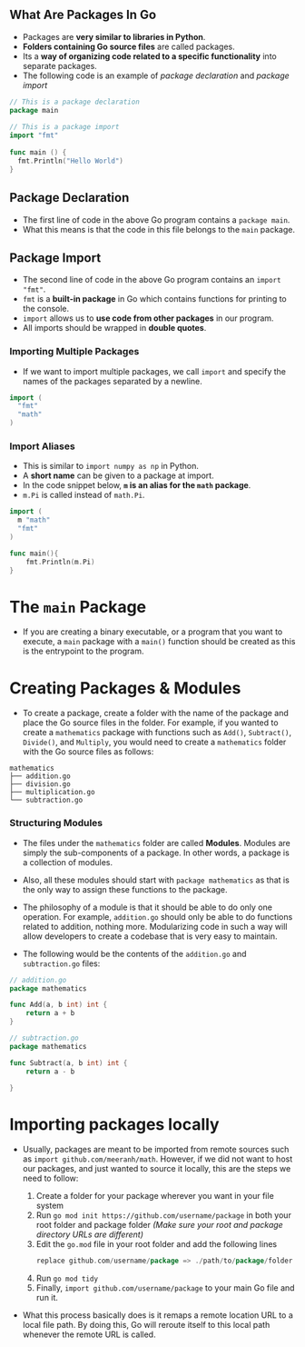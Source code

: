 ## What Are Packages In Go
+ Packages are **very similar to libraries in Python**.
+ **Folders containing Go source files** are called packages.
+ Its a **way of organizing code related to a specific functionality** into separate packages.
+ The following code is an example of *package declaration* and *package import*

```go
// This is a package declaration
package main 
 
// This is a package import
import "fmt" 
 
func main () {
  fmt.Println("Hello World") 
}
```

## Package Declaration
+ The first line of code in the above Go program contains a `package main`.
+ What this means is that the code in this file belongs to the `main` package.

## Package Import
+ The second line of code in the above Go program contains an `import "fmt"`.
+ `fmt` is a **built-in package** in Go which contains functions for printing to the console.
+ `import` allows us to **use code from other packages** in our program.
+ All imports should be wrapped in **double quotes**.

### Importing Multiple Packages
+ If we want to import multiple packages, we call `import` and specify the names of the packages separated by a newline.
```go
import (
  "fmt"
  "math"
)
```

### Import Aliases
+ This is similar to `import numpy as np` in Python.
+ A **short name** can be given to a package at import.
+ In the code snippet below, **`m` is an alias for the `math` package**.
+ `m.Pi` is called instead of `math.Pi`.

```go
import (
  m "math"
  "fmt"
)

func main(){
    fmt.Println(m.Pi)
}
```

# The `main` Package
+ If you are creating a binary executable, or a program that you want to execute, a `main` package with a `main()` function should be created as this is the entrypoint to the program.

# Creating Packages & Modules
+ To create a package, create a folder with the name of the package and place the Go source files in the folder. For example, if you wanted to create a `mathematics` package with functions such as `Add()`, `Subtract()`, `Divide()`, and `Multiply`, you would need to create a `mathematics` folder with the Go source files as follows:
```unix
mathematics
├── addition.go
├── division.go
├── multiplication.go
└── subtraction.go
```

### Structuring Modules
+ The files under the `mathematics` folder are called **Modules**. Modules are simply the sub-components of a package. In other words, a package is a collection of modules.

+ Also, all these modules should start with `package mathematics` as that is the only way to assign these functions to the package.

+ The philosophy of a module is that it should be able to do only one operation. For example, `addition.go` should only be able to do functions related to addition, nothing more. Modularizing code in such a way will allow developers to create a codebase that is very easy to maintain.

+ The following would be the contents of the `addition.go` and `subtraction.go` files:

```go
// addition.go
package mathematics

func Add(a, b int) int {
    return a + b
}
```

```go
// subtraction.go
package mathematics

func Subtract(a, b int) int {
    return a - b

}
```

# Importing packages locally

+ Usually, packages are meant to be imported from remote sources such as `import github.com/meeranh/math`. However, if we did not want to host our packages, and just wanted to source it locally, this are the steps we need to follow:
    1. Create a folder for your package wherever you want in your file system
    2. Run `go mod init https://github.com/username/package` in both your root folder and package folder *(Make sure your root and package directory URLs are different)*
    3. Edit the `go.mod` file in your root folder and add the following lines
        ```go
        replace github.com/username/package => ./path/to/package/folder
        ```
    4. Run `go mod tidy`
    5. Finally, `import github.com/username/package` to your main Go file and run it.

+ What this process basically does is it remaps a remote location URL to a local file path. By doing this, Go will reroute itself to this local path whenever the remote URL is called.
